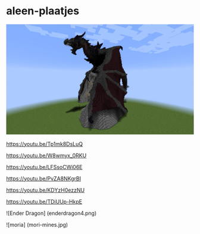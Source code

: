 # aleen-plaatjes

![minecraft](dragon.jpg)

https://youtu.be/Tp1mk8DsLuQ

https://youtu.be/W8wmyx_0RKU

https://youtu.be/LFSsoCWi06E

https://youtu.be/PvZA8NKgrBI

https://youtu.be/KDYzH0ezzNU

https://youtu.be/TDiUUp-HkpE

![Ender Dragon] (enderdragon4.png)

![moria] (mori-mines.jpg)
